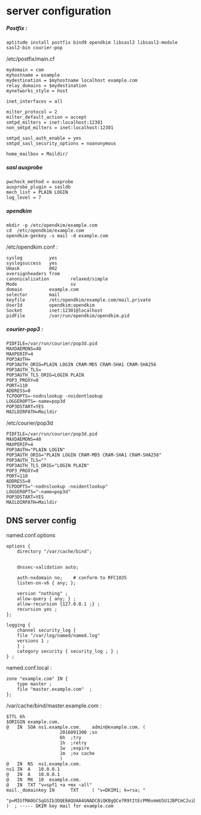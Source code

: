server configuration
===========

##### Postfix :
	
	aptitude install postfix bind9 opendkim libsasl2 libsasl2-module sasl2-bin courier-pop

/etc/postfix/main.cf 

	mydomain = com
	myhostname = example
	mydestination = $myhostname localhost example.com 
	relay_domains = $mydestination
	mynetworks_style = host

	inet_interfaces = all

	milter_protocol = 2
	milter_default_action = accept
	smtpd_milters = inet:localhost:12301
	non_smtpd_milters = inet:localhost:12301
	
	smtpd_sasl_auth_enable = yes
	smtpd_sasl_security_options = noanonymous
	
	home_mailbox = Maildir/


##### sasl auxprobe
	pwcheck_method = auxprobe 
	auxprobe_plugin = sasldb
	mech_list = PLAIN LOGIN 
	log_level = 7


##### opendkim 

	mkdir -p /etc/opendkim/example.com
	cd  /etc/opendkim/example.com
	opendkim-genkey -s mail -d example.com

/etc/opendkim.conf : 

	syslog          yes
	syslogsuccess	yes
	Umask           002
	oversignheaders from
	canonicalization        relaxed/simple
	Mode                    sv
	domain          example.com
	selector        mail
	keyfile         /etc/opendkim/example.com/mail.private
	UserId          opendkim:opendkim
	Socket          inet:12301@localhost
	pidFile         /var/run/opendkim/opendkim.pid



##### courier-pop3 :

	PIDFILE=/var/run/courier/pop3d.pid
	MAXDAEMONS=40
	MAXPERIP=4
	POP3AUTH=
	POP3AUTH_ORIG=PLAIN LOGIN CRAM-MD5 CRAM-SHA1 CRAM-SHA256
	POP3AUTH_TLS=
	POP3AUTH_TLS_ORIG=LOGIN PLAIN
	POP3_PROXY=0
	PORT=110
	ADDRESS=0
	TCPDOPTS=-nodnslookup -noidentlookup
	LOGGEROPTS=-name=pop3d
	POP3DSTART=YES
	MAILDIRPATH=Maildir

/etc/courier/pop3d

	PIDFILE=/var/run/courier/pop3d.pid
	MAXDAEMONS=40
	MAXPERIP=4
	POP3AUTH="PLAIN LOGIN"
	POP3AUTH_ORIG="PLAIN LOGIN CRAM-MD5 CRAM-SHA1 CRAM-SHA256"
	POP3AUTH_TLS=""
	POP3AUTH_TLS_ORIG="LOGIN PLAIN"
	POP3_PROXY=0
	PORT=110
	ADDRESS=0
	TCPDOPTS="-nodnslookup -noidentlookup"
	LOGGEROPTS="-name=pop3d"
	POP3DSTART=YES
	MAILDIRPATH=Maildir


DNS server config 
------------------

named.conf.options 

	options {
		directory "/var/cache/bind";


		dnssec-validation auto;

		auth-nxdomain no;    # conform to RFC1035
		listen-on-v6 { any; };

		version "nothing" ; 
		allow-query { any; } ;
		allow-recursion {127.0.0.1 ;} ; 
		recursion yes ; 
	};

	logging {
		channel security_log {
		file "/var/log/named/named.log"  
		versions 1 ;
		} ; 
		category security { security_log ; } ; 
	} ; 

named.conf.local : 

	zone "example.com" IN {
		type master ; 
		file "master.example.com"  ; 
	}; 

/var/cache/bind/master.example.com : 

	$TTL 6h
	$ORIGIN example.com. 
	@	IN 	SOA	ns1.example.com.	admin@example.com. (
						2016091300 ;sn 
						6h	;try 
						1h	;retry 
						1w	;expire
						1m	;nx cache
						)
	@ 	IN	NS 	ns1.example.com.
	ns1	IN	A	10.0.0.1
	@	IN	A	10.0.0.1
	@ 	IN 	MX	10 	example.com.	
	@	IN	TXT	"v=spf1 +a +mx ~all"
	mail._domainkey IN      TXT     ( "v=DKIM1; k=rsa; "
          "p=MIGfMA0GCSqGSIb3DQEBAQUAA4GNADCBiQKBgQCe7R9tItEcPM6vmmUSU12BPCmC2uiDyYk+9Mcw66aFGiHHdBMLsFgOxwgb1yKP+Lnk8BJNsrVvU/LgN2gPiF9l2X4dtBW1zAdRUC2Mby4IqxPjaUsmQ4S0eAmgxWo8JopQv4C6csYS+CxcjRV3diWtS8mOHH0S2VfTv/ctP3TuEQIDAQRB" )  ; ----- DKIM key mail for example.com



